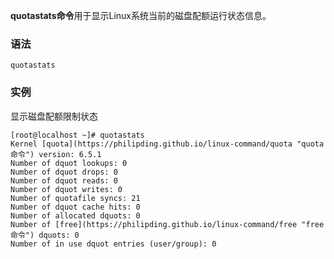 **quotastats命令**用于显示Linux系统当前的磁盘配额运行状态信息。

### 语法  

```
quotastats
```

### 实例  

显示磁盘配额限制状态

```
[root@localhost ~]# quotastats
Kernel [quota](https://philipding.github.io/linux-command/quota "quota命令") version: 6.5.1
Number of dquot lookups: 0
Number of dquot drops: 0
Number of dquot reads: 0
Number of dquot writes: 0
Number of quotafile syncs: 21
Number of dquot cache hits: 0
Number of allocated dquots: 0
Number of [free](https://philipding.github.io/linux-command/free "free命令") dquots: 0
Number of in use dquot entries (user/group): 0
```